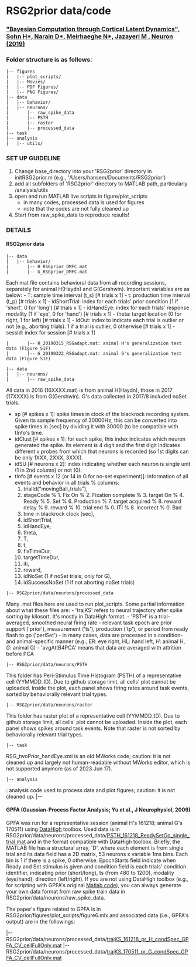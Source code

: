 # RSG2prior data/code

### ["Bayesian Computation through Cortical Latent Dynamics", Sohn H*, Narain D*, Meirhaeghe N*, Jazayeri M , Neuron (2019)](https://www.sciencedirect.com/science/article/pii/S0896627319305628)

### Folder structure is as follows:
```
|-- figures
|   |-- plot_scripts/
|   |-- Movies/
|   |-- PDF Figures/
|   |-- PNG Figures/
|-- data
|   |-- behavior/
|   |-- neurons/
|       |-- raw_spike_data
|       |-- PSTH
|       |-- raster
|       |-- processed_data
|-- task
|-- analysis
|   |-- utils/
```
### SET UP GUIDELINE 

1. Change base_directory into your 'RSG2prior' directory in initRSG2prior.m
    (e.g., '/Users/hansem/Documents/RSG2prior')
2. add all subfolders of 'RSG2prior' directory to MATLAB path, particularly /analysis/utils
3. open and run MATLAB live scripts in figure/plot_scripts 
    - in many codes, processed data is used for figures
    - note that the codes are not fully cleaned up
4. Start from raw_spike_data to reproduce results!


### DETAILS


#### RSG2prior data
```
|-- data
|   |-- behavior/
|       |-- H_RSGprior_DMFC.mat
|       |-- G_RSGprior_DMFC.mat
```
 Each mat file contains behavioral data from all recording sessions, separately for animal H(Haydn) and G(Gershwin). Important variables are as below:
	- T: sample time interval (t_s) [# trials x 1]
	- t: production time interval (t_p) [# trials x 1]
	- idShortTrial: index for each trials' prior condition (1 if 'short', 0 for 'long') [# trials x 1]
	- idHandEye: index for each trials' response modality (1 if 'eye', 0 for 'hand') [# trials x 1]
	- theta: target location (0 for right, 1 for left) [# trials x 1]
	- idOut: index to indicate each trial is outlier or not (e.g., aborting trials). 1 if a trial is outlier, 0 otherwise [# trials x 1] 
	- sessId: index for session [# trials x 1]
```
|       |-- H_20190315_RSGadapt.mat: animal H's generalization test data (Figure S1F)
|       |-- G_20190322_RSGadapt.mat: animal G's generalization test data (Figure S1F)
```
```
|-- data
|   |-- neurons/
|       |-- raw_spike_data
```
 All data in 2016 (16XXXX.mat) is from animal H(Haydn), those in 2017 (17XXXX) is from G(Gershwin). G's data collected in 2017/8 included noSet trials.

 - sp [# spikes x 1]: spike times in clock of the blackrock recording system. Given its sample frequency of 30000Hz, this can be converted into spike times in [sec] by dividing it with 30000 (to be compatible with tInfo's time.
 - idClust [# spikes x 1]: for each spike, this index indicates which neuron generated the spike. Its element is 4 digit and the first digit indicates different v probes from which that neurons is recorded (so 1st digits can be only 1XXX, 2XXX, 3XXX).
 - idSU [# neurons x 2]: index indicating whether each neuron is single unit (1 in 2nd column) or not (0).
 - tInfo [# events x 12 (or 14 in G for no-set experiment)]: information of all events and behavior in all trials
	% columns: 
	1) trialId("movingBall_trials"), 
	2) stageCode 
		% 1. Fix On
		% 2. Fixation complete
		% 3. target On
		% 4. Ready
		% 5. Set
		% 6. Production 
		% 7. target acquired 
		% 8. reward delay
		% 9. reward
		% 10. trial end
		% 0. ITI
		% 8. incorrect
		% 0. Bad
	3) time in blackrock clock [sec], 
	4) idShortTrial, 
	5) idHandEye, 
	6) theta, 
	7) T, 
	8) t, 
	9) fixTimeDur, 
	10) targetTimeDur, 
	11) iti, 
	12) reward, 
	13) idNoSet (1 if noSet trials; only for G), 
	14) idSuccessNoSet (1 if not aborting noSet trials)
```
|-- RSG2prior/data/neurons/processed_data
```
Many .mat files here are used to run plot_scripts. Some partial information about what these files are:
    - 'trajKS' refers to neural trajectory after spike sorting by kilosort. It's mostly in DataHigh format.
    - 'PSTH' is a trial-averaged, smoothed neural firing rate
    - relevant task epoch are prior support ('prior'), measurement ('ts'), production ('tp'), or period from ready flash to go ('periSet')
    - in many cases, data are processed in a condition- and animal-specific manner (e.g., ER: eye right, HL: hand left, _H_: animal H, _G_: animal G)
    - 'avgAttB4PCA' means that data are averaged with attrition before PCA
```
|-- RSG2prior/data/neurons/PSTH
```
 This folder has Peri-Stimulus Time Histogram (PSTH) of a representative cell (YYMMDD_ID). Due to github storage limit, all cells' plot cannot be uploaded. Inside the plot, each panel shows firing rates around task events, sorted by behaviorally relevant trial types.
```
|-- RSG2prior/data/neurons/raster
```
 This folder has raster plot of a representative cell (YYMMDD_ID). Due to github storage limit, all cells' plot cannot be uploaded. Inside the plot, each panel shows spikes around task events. Note that raster is not sorted by behaviorally relevant trial types.
```
|-- task
```
RSG_twoPrior_handEye.xml is an old MWorks code; caution: it is not cleaned up and largely not human-readable without MWorks editor, which is not supported anymore (as of 2023 Jun 17).
```
|-- analysis
```
: analysis code used to process data and plot figures; caution: it is not cleaned up.
|--
#### GPFA (Gaussian-Process Factor Analysis; Yu et al., J Neurophysiol, 2009)

GPFA was run for a representative session (animal H's 161218; animal G's 170511) using [DataHigh](https://github.com/BenjoCowley/DataHigh) toolbox. Used data is in RSG2prior/data/neurons/processed_data/[PSTH_161218_ReadySetGo_single_trial.mat](https://github.com/hansem/RSG2prior/blob/main/data/neurons/processed_data/PSTH_161218_ReadySetGo_single_trial.mat) and in the format compatible with DataHigh toolbox. Briefly, the MATLAB file has a structural array, 'D', where each element is from single trial and its data field has a 2D matrix, 53 neurons x variable 1ms bins. Each bin is 1 if there is a spike, 0 otherwise. EpochStarts field indicate when Ready and Set stimulus is given and condition field is each trials' condition identifier, indicating prior (short/long), ts (from 480 to 1200), modality (eye/hand), direction (left/right). If you are not using DataHigh toolbox (e.g., for scripting with GPFA's original [Matlab code](https://users.ece.cmu.edu/~byronyu/software/gpfa0203.tgz)), you can always generate your own data format from raw spike train data in RSG2prior/data/neurons/raw_spike_data.

The paper's figure related to GPFA is in RSG2prior/figures/plot_scripts/figure6.mlx and associated data (i.e., GPFA's output) are in the followings:

|-- RSG2prior/data/neurons/processed_data/[trajKS_161218_pr_H_condSpec_GPFA_CV_cellFullOnly.mat](https://github.com/hansem/RSG2prior/blob/main/data/neurons/processed_data/trajKS_161218_pr_H_condSpec_GPFA_CV_cellFullOnly.mat)
|-- RSG2prior/data/neurons/processed_data/[trajKS_170511_pr_G_condSpec_GPFA_CV_cellFullOnly.mat](https://github.com/hansem/RSG2prior/blob/main/data/neurons/processed_data/trajKS_170511_pr_G_condSpec_GPFA_CV_cellFullOnly.mat)




